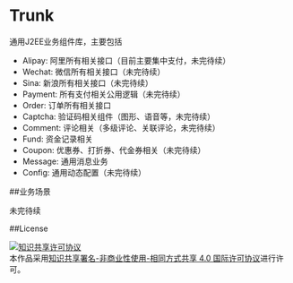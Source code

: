 Trunk
===



通用J2EE业务组件库，主要包括

- Alipay: 阿里所有相关接口（目前主要集中支付，未完待续）
- Wechat: 微信所有相关接口（未完待续）
- Sina: 新浪所有相关接口（未完待续）
- Payment: 所有支付相关公用逻辑（未完待续）
- Order: 订单所有相关接口
- Captcha: 验证码相关组件（图形、语音等，未完待续）
- Comment: 评论相关（多级评论、关联评论，未完待续）
- Fund: 资金记录相关
- Coupon: 优惠券、打折券、代金券相关（未完待续）
- Message: 通用消息业务
- Config: 通用动态配置（未完待续）

##业务场景

未完待续

##License

<a rel="license" href="http://creativecommons.org/licenses/by-nc-sa/4.0/"><img alt="知识共享许可协议" style="border-width:0" src="https://i.creativecommons.org/l/by-nc-sa/4.0/88x31.png" /></a><br />本作品采用<a rel="license" href="http://creativecommons.org/licenses/by-nc-sa/4.0/">知识共享署名-非商业性使用-相同方式共享 4.0 国际许可协议</a>进行许可。
